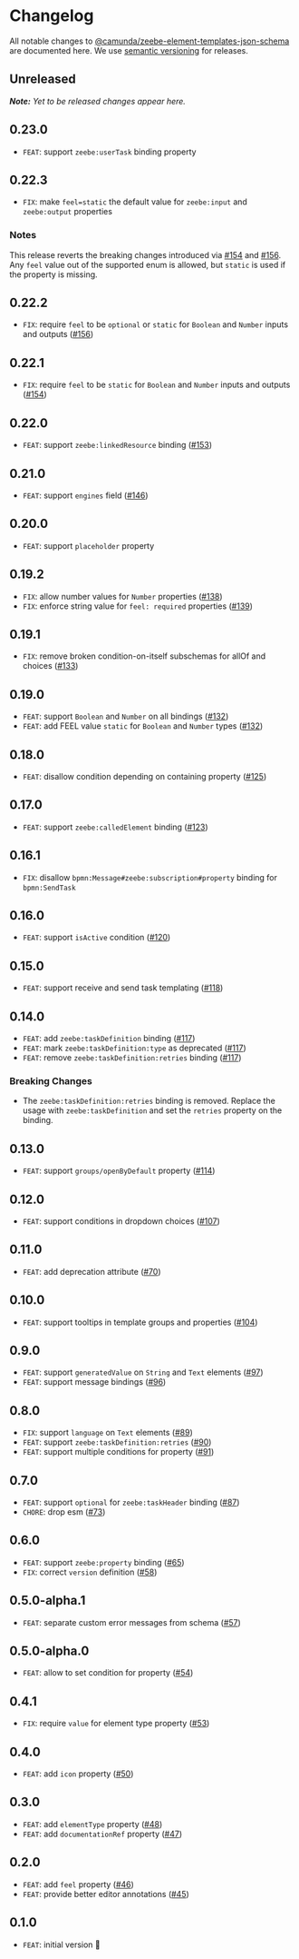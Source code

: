 # Changelog

All notable changes to [@camunda/zeebe-element-templates-json-schema](https://github.com/camunda/element-templates-json-schema/packages/zeebe-element-templates-json-schema) are documented here. We use [semantic versioning](http://semver.org/) for releases.

## Unreleased

___Note:__ Yet to be released changes appear here._

## 0.23.0

* `FEAT`: support `zeebe:userTask` binding property

## 0.22.3

* `FIX`: make `feel=static` the default value for `zeebe:input` and `zeebe:output` properties

### Notes

This release reverts the breaking changes introduced via [#154](https://github.com/camunda/element-templates-json-schema/pull/154) and [#156](https://github.com/camunda/element-templates-json-schema/pull/156). Any `feel` value out of the supported enum is allowed, but `static` is used if the property is missing.

## 0.22.2

* `FIX`: require `feel` to be `optional` or `static` for `Boolean` and `Number` inputs and outputs ([#156](https://github.com/camunda/element-templates-json-schema/pull/156))

## 0.22.1

* `FIX`: require `feel` to be `static` for `Boolean` and `Number` inputs and outputs ([#154](https://github.com/camunda/element-templates-json-schema/pull/154))

## 0.22.0

* `FEAT`: support `zeebe:linkedResource` binding ([#153](https://github.com/camunda/element-templates-json-schema/pull/153))

## 0.21.0

* `FEAT`: support `engines` field ([#146](https://github.com/camunda/element-templates-json-schema/issues/146))

## 0.20.0

* `FEAT`: support `placeholder` property

## 0.19.2

* `FIX`: allow number values for `Number` properties ([#138](https://github.com/camunda/element-templates-json-schema/issues/138))
* `FIX`: enforce string value for `feel: required` properties ([#139](https://github.com/camunda/element-templates-json-schema/pull/139))

## 0.19.1

* `FIX`: remove broken condition-on-itself subschemas for allOf and choices ([#133](https://github.com/camunda/element-templates-json-schema/issues/133))

## 0.19.0

* `FEAT`: support `Boolean` and `Number` on all bindings ([#132](https://github.com/camunda/element-templates-json-schema/pull/132))
* `FEAT`: add FEEL value `static` for `Boolean` and `Number` types ([#132](https://github.com/camunda/element-templates-json-schema/pull/132))

## 0.18.0

* `FEAT`: disallow condition depending on containing property ([#125](https://github.com/camunda/element-templates-json-schema/issues/125))

## 0.17.0

* `FEAT`: support `zeebe:calledElement` binding ([#123](https://github.com/camunda/element-templates-json-schema/pull/123))

## 0.16.1

* `FIX`: disallow `bpmn:Message#zeebe:subscription#property` binding for `bpmn:SendTask`

## 0.16.0

* `FEAT`: support `isActive` condition ([#120](https://github.com/camunda/element-templates-json-schema/pull/120))

## 0.15.0

* `FEAT`: support receive and send task templating ([#118](https://github.com/camunda/element-templates-json-schema/pull/118))

## 0.14.0

* `FEAT`: add `zeebe:taskDefinition` binding ([#117](https://github.com/camunda/element-templates-json-schema/pull/117))
* `FEAT`: mark `zeebe:taskDefinition:type` as deprecated ([#117](https://github.com/camunda/element-templates-json-schema/pull/117))
* `FEAT`: remove `zeebe:taskDefinition:retries` binding ([#117](https://github.com/camunda/element-templates-json-schema/pull/117))

### Breaking Changes

* The `zeebe:taskDefinition:retries` binding is removed. Replace the usage with `zeebe:taskDefinition` and set the `retries` property on the binding.

## 0.13.0

* `FEAT`: support `groups/openByDefault` property ([#114](https://github.com/camunda/element-templates-json-schema/pull/114))

## 0.12.0

* `FEAT`: support conditions in dropdown choices ([#107](https://github.com/camunda/element-templates-json-schema/pull/107))

## 0.11.0

* `FEAT`: add deprecation attribute ([#70](https://github.com/camunda/element-templates-json-schema/issues/70))

## 0.10.0

* `FEAT`: support tooltips in template groups and properties ([#104](https://github.com/camunda/element-templates-json-schema/pull/104))

## 0.9.0

* `FEAT`: support `generatedValue` on `String` and `Text` elements ([#97](https://github.com/camunda/element-templates-json-schema/pull/97))
* `FEAT`: support message bindings ([#96](https://github.com/camunda/element-templates-json-schema/issues/96))

## 0.8.0

* `FIX`: support `language` on `Text` elements ([#89](https://github.com/camunda/element-templates-json-schema/issues/89))
* `FEAT`: support `zeebe:taskDefinition:retries` ([#90](https://github.com/camunda/element-templates-json-schema/issues/90))
* `FEAT`: support multiple conditions for property ([#91](https://github.com/camunda/element-templates-json-schema/issues/91))

## 0.7.0

* `FEAT`: support `optional` for `zeebe:taskHeader` binding ([#87](https://github.com/camunda/element-templates-json-schema/pull/87))
* `CHORE`: drop esm ([#73](https://github.com/camunda/element-templates-json-schema/pull/73))

## 0.6.0

* `FEAT`: support `zeebe:property` binding ([#65](https://github.com/camunda/element-templates-json-schema/issues/65))
* `FIX`: correct `version` definition ([#58](https://github.com/camunda/element-templates-json-schema/issues/58))

## 0.5.0-alpha.1

* `FEAT`: separate custom error messages from schema ([#57](https://github.com/camunda/element-templates-json-schema/pull/57))

## 0.5.0-alpha.0

* `FEAT`: allow to set condition for property ([#54](https://github.com/camunda/element-templates-json-schema/issues/54))

## 0.4.1

* `FIX`: require `value` for element type property ([#53](https://github.com/camunda/element-templates-json-schema/pull/53))

## 0.4.0

* `FEAT`: add `icon` property ([#50](https://github.com/camunda/element-templates-json-schema/issues/50))
## 0.3.0

* `FEAT`: add `elementType` property ([#48](https://github.com/camunda/element-templates-json-schema/pull/48))
* `FEAT`: add `documentationRef` property ([#47](https://github.com/camunda/element-templates-json-schema/pull/47))

## 0.2.0

* `FEAT`: add `feel` property ([#46](https://github.com/camunda/element-templates-json-schema/pull/46))
* `FEAT`: provide better editor annotations ([#45](https://github.com/camunda/element-templates-json-schema/pull/45))

## 0.1.0

* `FEAT`: initial version :tada:
